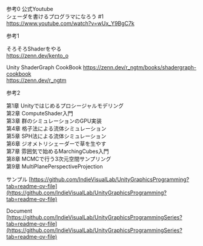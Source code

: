 参考0
公式Youtube  
シェーダを書けるプログラマになろう #1  
https://www.youtube.com/watch?v=wUx_Y9BgC7k

参考1

そろそろShaderをやる  
https://zenn.dev/kento_o

Unity ShaderGraph CookBook
https://zenn.dev/r_ngtm/books/shadergraph-cookbook  
https://zenn.dev/r_ngtm

参考2

第1章 Unityではじめるプロシージャルモデリング   
第2章 ComputeShader入門  
第3章 群のシミュレーションのGPU実装   
第4章 格子法による流体シミュレーション   
第5章 SPH法による流体シミュレーション   
第6章 ジオメトリシェーダーで草を生やす  
第7章 雰囲気で始めるMarchingCubes入門   
第8章 MCMCで行う3次元空間サンプリング   
第9章 MultiPlanePerspectiveProjection   


サンプル
[https://github.com/IndieVisualLab/UnityGraphicsProgramming?tab=readme-ov-file](https://github.com/IndieVisualLab/UnityGraphicsProgramming?tab=readme-ov-file)


Document
[https://github.com/IndieVisualLab/UnityGraphicsProgrammingSeries?tab=readme-ov-file](https://github.com/IndieVisualLab/UnityGraphicsProgrammingSeries?tab=readme-ov-file)






